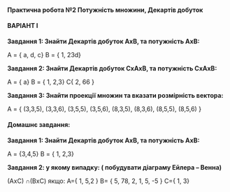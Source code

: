#### **Практична робота №2 Потужність множини, Декартів добуток**

#### **ВАРІАНТ I**

**Завдання 1: Знайти Декартів добуток АхВ, та потужність АхВ:**

А = { a, d, c}     В = { 1, 23d}

**Завдання 2: Знайти Декартів добуток СхАхВ, та потужність СхАхВ:**

А = { a}     В = { 1, 2,3}   С{ 2, 66 }

 **Завдання 3: Знайти проекції множин та вказати розмірність вектора:**        

 А = { (3,3,5), (3,3,6), (3,5,5), (3,5,6), (8,3,5), (8,3,6), (8,5,5), (8,5,6) }    

#### **Домашнє завдання:**

**Завдання 1: Знайти Декартів добуток АхВ, та потужність АхВ:**

А = {3,4,5}     В = { 1, 2,3}

**Завдання 2: у якому випадку: ( побудувати діаграму Ейлера – Венна)**

(АхС) ∩(ВхС) якщо: A={ 1,  5,2 }  B= { 5, 78, 2, 1, 5, -5 }  С={ 1, 3}  
